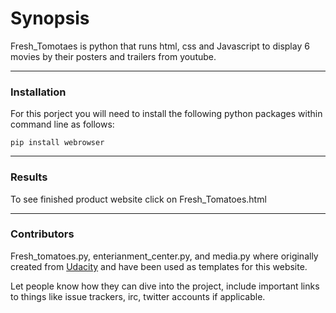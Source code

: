 # Synopsis

Fresh_Tomotaes is python that runs html, css and Javascript to display 6 movies by their posters and trailers from youtube. 

---
### Installation

For this porject you will need to install the following python packages within command line as follows:

~~~
pip install webrowser
~~~

---
### Results

To see finished product website click on Fresh_Tomatoes.html

---
### Contributors

Fresh_tomatoes.py, enterianment_center.py, and media.py where originally created from [Udacity](https://www.udacity.com) and have been used as templates for this website.

Let people know how they can dive into the project, include important links to things like issue trackers, irc, twitter accounts if applicable.